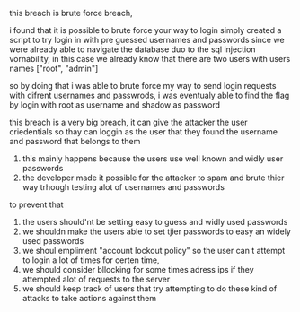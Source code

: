 this breach is brute force breach,

i found that it is possible to brute force your way to login
simply created a script to try login in with pre guessed usernames and passwords
since we were already able to navigate the database duo to the sql injection vornability, 
in this case we already know that there are two users with users names ["root", "admin"] 

so by doing that i was able to brute force my way to send login requests with difrent usernames and passwrods,
i was eventualy able to find the flag by login with root as username and shadow as password


this breach is a very big breach, it can give the attacker the user criedentials so thay can loggin as the user that they found the username and password that belongs to them

1. this mainly happens because the users use well known and widly user passwords
2. the developer made it possible for the attacker to spam and brute thier way trhough testing alot of usernames and passwords

to prevent that
1. the users should'nt be setting easy to guess and widly used passwords
2. we shouldn make the users able to set tjier passwords to easy an widely used passwords
3. we shoul empliment "account lockout policy" so the user can t attempt to login a lot of times for certen time,
4. we should consider bllocking for some times adress ips if they attempted alot of requests to the server
5. we should keep track of users that try attempting to do these kind of attacks to take actions against them
